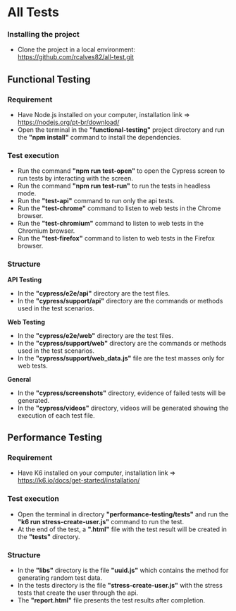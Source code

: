 # All Tests

### Installing the project
- Clone the project in a local environment: https://github.com/rcalves82/all-test.git

## Functional Testing

### Requirement 
- Have Node.js installed on your computer, installation link => https://nodejs.org/pt-br/download/
- Open the terminal in the **"functional-testing"** project directory and run the **"npm install"** command to install the dependencies.

### Test execution
- Run the command **"npm run test-open"** to open the Cypress screen to run tests by interacting with the screen.
- Run the command **"npm run test-run"** to run the tests in headless mode.
- Run the **"test-api"** command to run only the api tests.
- Run the **"test-chrome"** command to listen to web tests in the Chrome browser.
- Run the **"test-chromium"** command to listen to web tests in the Chromium browser.
- Run the **"test-firefox"** command to listen to web tests in the Firefox browser.

### Structure

**API Testing**
- In the **"cypress/e2e/api"** directory are the test files.
- In the **"cypress/support/api"** directory are the commands or methods used in the test scenarios.

**Web Testing**
- In the **"cypress/e2e/web"** directory are the test files.
- In the **"cypress/support/web"** directory are the commands or methods used in the test scenarios.
- In the **"cypress/support/web_data.js"** file are the test masses only for web tests.

**General**
- In the **"cypress/screenshots"** directory, evidence of failed tests will be generated.
- In the **"cypress/videos"** directory, videos will be generated showing the execution of each test file.

## Performance Testing

### Requirement 
- Have K6 installed on your computer, installation link => https://k6.io/docs/get-started/installation/

### Test execution

- Open the terminal in directory **"performance-testing/tests"** and run the **"k6 run stress-create-user.js"** command to run the test.
- At the end of the test, a **".html"** file with the test result will be created in the **"tests"** directory.

### Structure
- In the **"libs"** directory is the file **"uuid.js"** which contains the method for generating random test data.
- In the tests directory is the file **"stress-create-user.js"** with the stress tests that create the user through the api.
- The **"report.html"** file presents the test results after completion.
